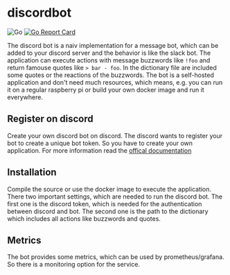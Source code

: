 # discordbot
![Go](https://github.com/Am3o/discordbot/workflows/Go/badge.svg) [![Go Report Card](https://goreportcard.com/badge/github.com/am3o/discordbot)](https://goreportcard.com/report/github.com/am3o/discordbot)

The discord bot is a naiv implementation for a message bot, which can be added to your discord server and the behavior is like the slack bot. The application can execute actions with message buzzwords like `!foo` and return famouse quotes like `> bar - foo`. In the dictionary file are included some quotes or the reactions of the buzzwords.  The bot is a self-hosted application and don't need much resources, which means, e.g. you can run it on a regular raspberry pi or build your own docker image and run it everywhere.

## Register on discord

Create your own discord bot on discord. The discord wants to register your bot to create a unique bot token. So you have to create your own application. For more information read the [offical documentation](https://discord.com/developers/docs/intro)

## Installation

Compile the source or use the docker image to execute the application. There two important settings, which are needed to run the discord bot. The first one is the discord token, which is needed for the authentication between discord and bot. The second one is the path to the dictionary which includes all actions like buzzwords and quotes.
 
## Metrics

The bot provides some metrics, which can be used by prometheus/grafana. So there is a monitoring option for the service.

